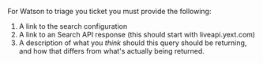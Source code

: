For Watson to triage you ticket you must provide the following:

1. A link to the search configuration
2. A link to an Search API response (this should start with liveapi.yext.com)
3. A description of what you _think_ should this query should be returning, and
   how that differs from what's actually being returned.
